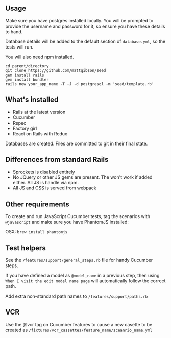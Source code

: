 ## Usage

Make sure you have postgres installed locally. You will be prompted to provide
the username and password for it, so ensure you have these details to hand.

Database details will be added to the default section of `database.yml`, so
the tests will run.

You will also need npm installed.

```
cd parent/directory
git clone https://github.com/mattgibson/seed
gem install rails
gem install bundler
rails new your_app_name -T -J -d postgresql -m 'seed/template.rb'
```

## What's installed

* Rails at the latest version
* Cucumber
* Rspec
* Factory girl
* React on Rails with Redux

Databases are created. Files are committed to git in their final state.

## Differences from standard Rails

* Sprockets is disabled entirely
* No JQuery or other JS gems are present. The won't work if added either. All
  JS is handle via npm.
* All JS and CSS is served from webpack

## Other requirements

To create and run JavaScript Cucumber tests, tag the scenarios with
`@javascript` and make sure you have PhantomJS installed:

OSX: `brew install phantomjs`

## Test helpers

See the `/features/support/general_steps.rb` file for handy Cucumber steps.

If you have defined a model as `@model_name` in a previous step, then using
`When I visit the edit model name page` will automatically follow the correct
path.

Add extra non-standard path names to `/features/support/paths.rb`

## VCR

Use the @vcr tag on Cucumber features to cause a new casette to be created
as `/fixtures/vcr_cassettes/feature_name/sceanrio_name.yml`
